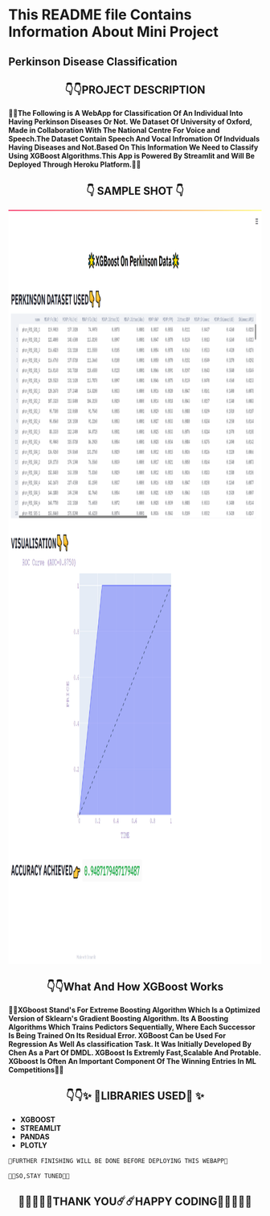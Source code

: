  # This README file Contains Information About Mini Project
## Perkinson Disease Classification
## <div align="center" >:point_down::point_down:PROJECT DESCRIPTION</div>
**:star2::star2:The Following is A WebApp for Classification Of An Individual Into Having Perkinson Diseases Or Not. We Dataset Of University of Oxford, Made in Collaboration With The National Centre For Voice and Speech.The Dataset Contain Speech And Vocal Infromation Of Indviduals Having Diseases and Not.Based On This Information We Need to Classify Using XGBoost Algorithms.This App is Powered By Streamlit and Will Be Deployed Through Heroku Platform.:star2::star2:**
## <div align="center" >:point_down: SAMPLE SHOT :point_down:</div>
<p><img align="Center" width="1000" height="1500" src="https://github.com/PrathameshDeshpande/ML_Intern_Technocolab/blob/master/screencapture-localhost-8501-2020-09-09-10_08_34.png"</p>
 
## <div align="center" >:point_down::point_down:What And How XGBoost Works</div>
**:star2::star2:XGboost Stand's For Extreme Boosting Algorithm Which Is a Optimized Version of Sklearn's Gradient Boosting Algorithm. Its A Boosting Algorithms Which Trains Pedictors Sequentially, Where Each Successor Is Being Trained On Its Residual Error. XGBoost Can be Used For Regression As Well As classification Task. It Was Initially Developed By Chen As a Part Of DMDL. XGBoost Is Extremly Fast,Scalable And Protable. XGboost Is Often An Important Component Of The Winning Entries In ML Competitions:star2::star2:**

## <div align="center" >:point_down::point_down:✨ 🐉LIBRARIES USED🐉 ✨</div>

* **XGBOOST**
* **STREAMLIT**
* **PANDAS**
* **PLOTLY**
```
🔨FURTHER FINISHING WILL BE DONE BEFORE DEPLOYING THIS WEBAPP🔧
```
```
🤩🤩SO,STAY TUNED🤩🤩
```
## <div align="center" >💖💖💖💖💖THANK YOU☄️☄️HAPPY CODING💖💖💖💖💖</div>
